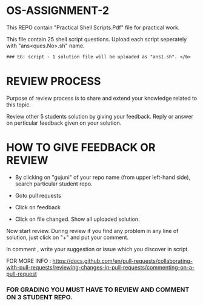 # OS-ASSIGNMENT-2

This REPO contain "Practical Shell Scripts.Pdf" file for practical work.

This file contain 25 shell script questions. Upload each script seperately with "ans<ques.No>.sh" name.

```diff 
### EG: script - 1 solution file will be uploaded as "ans1.sh". </b>
```

# REVIEW PROCESS

Purpose of review process is to share and extend your knowledge related to this topic.

Review other 5 students solution by giving your feedback. Reply or answer on perticular feedback given on your solution.


# HOW TO GIVE FEEDBACK OR REVIEW

* By clicking on "gujuni" of your repo name (from upper left-hand side), search particular student repo.

* Goto pull requests

* Click on feedback

* Click on file changed. Show all uploaded solution.

Now start review. During review if you find any problem in any line of solution, just click on "+" and put your comment.

In comment , write your suggestion or issue which you discover in script.

 
 FOR MORE INFO : https://docs.github.com/en/pull-requests/collaborating-with-pull-requests/reviewing-changes-in-pull-requests/commenting-on-a-pull-request
 
 
 ### FOR GRADING YOU MUST HAVE TO REVIEW AND COMMENT ON 3 STUDENT REPO.
